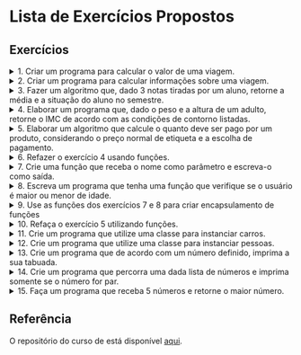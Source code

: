 # Lista de Exercícios Propostos

## Exercícios

<details>
<summary>1. Criar um programa para calcular o valor de uma viagem.</summary>
<br>

Você deverá usar 3 variáveis, sendo elas:

- preço do combustível;
- gasto médio de combustível do veículo em KM,
- distância em KM da viagem.

O gasto estimado da viagem deverá ser mostrado no console.
</details>

<details>
<summary>2. Criar um programa para calcular informações sobre uma viagem.</summary>
<br>

Você deverá usar 5 variáveis, sendo elas:

- preço do etanol;
- preço da gasolina;
- tipo de combustível que está no carro;
- gasto médio de combustível do carro por KM e,
- distância em KM da viagem.

Deverá ser mostrado no console o valor que será gasto para realizar essa viagem.

</details>

<details>
<summary>3. Fazer um algoritmo que, dado 3 notas tiradas por um aluno, retorne a média e a situação do aluno no semestre.</summary>
<br>

Desempenho do aluno:
 - média menor que 5 -> reprovado;
 - média entre 5 e 7 -> recuperação e,
 - média maior que 7 -> aprovado.

</details>

<details>
<summary>4. Elaborar um programa que, dado o peso e a altura de um adulto, retorne o IMC de acordo com as condições de contorno listadas.</summary>
<br>

IMC -> Indice de Massa Corporal.

Fórmula:
$$IMC = \frac{peso}{altura^2}$$

Condição IMC em adultos:
- abaixo de 18,5 -> abaixo do peso;
- entre 18,5 e 25 -> peso normal;
- entre 25 e 30 -> acima do peso;
- entre 30 e 40 -> obeso e,
- acima de 40 -> obesidade grave.

</details>

<details>
<summary>5. Elaborar um algoritmo que calcule o quanto deve ser pago por um produto, considerando o preço normal de etiqueta e a escolha de pagamento.</summary>
<br>

Condição de pagamento:
- à vista débito, recebe 10% de desconto;
- à vista dinheiro/PIX, recebe 15% de desconto;
- até 2x no crédito, sem juros e,
- acima de 2x no crédito, 10% de juros;

</details>

<details>
<summary>6. Refazer o exercício 4 usando funções.</summary>
<br>

Veja as condições de contorno do problema na descrição do exercício 4.

</details>

<details>
<summary>7. Crie uma função que receba o nome como parâmetro e escreva-o como saída.</summary>
<br>

*Dica*: nomeie as funções com um verbo indicando a sua funcionalidade.

- Exemplo: ```function escreverNome(nome) {console.log(nome);}```

</details>

<details>
<summary>8. Escreva um programa que tenha uma função que verifique se o usuário é maior ou menor de idade.</summary>
<br>

*Dica*: use função anônima ao invés da função main.

</details>

<details>
<summary>9. Use as funções dos exercícios 7 e 8 para criar encapsulamento de funções</summary>
<br>

*Dica*: pode-se utilizar uma função dentro de outra função. Isto é chamado de _encapsulamento_.

</details>

<details>
<summary>10. Refaça o exercício 5 utilizando funções.</summary>
<br>

Condição de pagamento:
- à vista débito, recebe 10% de desconto;
- à vista dinheiro/PIX, recebe 15% de desconto;
- até 2x no crédito, sem juros e,
- acima de 2x no crédito, 10% de juros;

</details>

<details>
<summary>11. Crie um programa que utilize uma classe para instanciar carros.</summary>
<br>

Os carros possuem os atributos: marca, cor e quantidade média de gasto de combustível. Crie também um método que dado a quantidade de km percorrido, o preço do combustível devolva o valor gasto de combustível.

</details>

<details>
<summary>12. Crie um programa que utilize uma classe para instanciar pessoas.</summary>
<br>

- Para cada pessoa, tem-se os atributos: nome, altura e peso.
- Essa classe terá um método para retornar o IMC da instância criada.
- Instancie uma pessoa chamada José, com 1,70 de altura e 70kg.

</details>

<details>
<summary>13. Crie um programa que de acordo com um número definido, imprima a sua tabuada.</summary>
<br>

*Dica*: utilizando o recurso ```for``` abordado em estruturas de repetição.

</details>

<details>
<summary>14. Crie um programa que percorra uma dada lista de números e imprima somente se o número for par.</summary>
<br>

*Dica*: utilize os conceitos de estrutura de repetição e condicionais.

</details>

<details>
<summary>15. Faça um programa que receba 5 números e retorne o maior número.</summary>
<br>

Uma sala contém 5 alunos e para cada aluno foi sorteado um número de 1 a 100.

*Dica*: use os conceitos de importação e exportação. 

</details>

## Referência

O repositório do curso de está disponível [aqui](https://github.com/digitalinnovationone/javascript-developer-m1).

